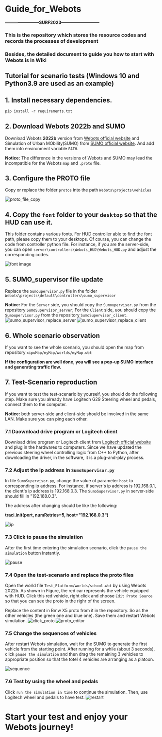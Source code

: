 # Guide_for_Webots     
**————————SURF2023—————————**   
### This is the repository which stores the resource codes and records the processes of development    
### Besides, the detailed document to guide you how to start with Webots is in Wiki


## Tutorial for scenario tests (Windows 10 and Python3.9 are used as an example)

## 1. Install necessary dependencies.

```python
pip install -r requirements.txt
```

## 2. Download Webots 2022b and SUMO 
Download Webots **2022b** version from [Webots official website](https://github.com/cyberbotics/webots/releases) and Simulation of Urban MObility(SUMO) from [SUMO official website](https://sumo.dlr.de/docs/Downloads.php). And add them into environment variable `PATH`.

**Notice:** The difference in the versions of Webots and SUMO may lead the incompatible for the Webots `map` and `.proto` file.


## 3. Configure the **PROTO** file
Copy or replace the folder `protos` into the path `Webots\projects\vehicles`

![proto_file_copy](README_img/proto_file_copy.png)

## 4. Copy the `font` folder to your `desktop` so that the HUD can use it.
This folder contains various fonts. For HUD controller able to find the font path, please copy them to your desktops. Of course, you can change the code from controller python file. For instance, if you are the server-side, you can open `server\controllers\Webots_HUD\Webots_HUD.py` and adjust the corresponding codes.


![font image](README_img/font1.png)

## 5. SUMO_supervisor file update
Replace the `Sumoupervisor.py` file in the folder `Webots\projects\default\controllers\sumo_supervisor`

**Notice:** For the `Server` side, you should copy the `Sumoupervisor.py` from the repository `SumoSupervisor_server`; For the `Client` side, uou should copy the `Sumoupervisor.py` from the repository `SumoSupervisor_client`.
![sumo_supervisor_replace_server](README_img/supervisor_replace_server.png)
![sumo_supervisor_replace_client](README_img/supervisor_replace_client.png)


## 6. Whole scenario observation
If you want to see the whole scenario, you should open the map from repository `xipuMap/myMap/worlds/myMap.wbt`

**If the configuration are well done, you will see a pop-up SUMO interface and generating traffic flow.**


## 7. Test-Scenario reproduction 
If you want to test the test-scenario by yourself, you should do the following step. Make sure you already have Logitech G29 Steering wheel and pedals, connect them to the computer.

**Notice:** both server-side and client-side should be involved in the same LAN. Make sure you can ping each other.

### 7.1 Daownload drive program or Logitech client 
Download drive program or Logitech client from [Logitech official website](https://www.logitechg.com/en-us/innovation/g-hub.html) and plug in the hardwares to computers. Since we have updated the previous steering wheel controlling logic from C++ to Python, after downloading the driver, in the software, it is a plug-and-play process.

### 7.2 Adjust the Ip address in `SumoSupervisor.py`
In file `SumoSupervisor.py`, change the value of parameter `host` to corresponding ip address. For instance, if server's ip address is 192.168.0.1, the client's ip address is 192.168.0.3. The `SumoSupervisor.py` in server-side should fill in "192.168.0.3".

The address after changing should be like the following:

**traci.init(port, numRetries=5, host="192.168.0.3")**


![ip](README_img/supervisor_ip.png)




### 7.3 Click to pause the simulation
After the first time entering the simulation scenario, click the `pause the simulation` button instantly.

![pause](README_img/pause.png)


### 7.4 Open the test-scenario and replace the proto files
Open the world file `Test_Platform/worlds/school.wbt` by using Webots 2022b. As shown in Figure, the red car represents the vehicle equipped with HUD. Click this red vehicle, right click and choose `Edit Proto Source` so that you can see the proto in the righr of the screen. 

Replace the content in Bmw X5.proto from it in the repository. So as the other vehicles (the green one and blue one). Save them and restart Webots simulation.
![click_proto](README_img/click_proto.png)
![proto_editor](README_img/proto_editor.png)

### 7.5 Change the sequences of vehicles
After restart Webots simulation, wait for the SUMO to generate the first vehicle from the starting point. After running for a while (about 3 seconds), click `pause the simulation` and then drag the remaining 3 vehicles to appropriate position so that the totel 4 vehicles are arranging as a platoon.

![sequence](README_img/sequence.png)


### 7.6 Test by using the wheel and pedals
Click `run the simulation in time` to continue the simulation. Then, use Logitech wheel and pedals to have test.
![restart](README_img/restart.png)





# Start your test and enjoy your Webots journey!

